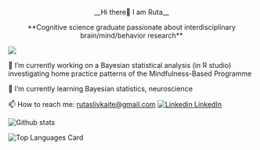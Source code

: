 <p align="center">
  __Hi there👋
  I am Ruta__
</p> 

<p align="center">
  **Cognitive science graduate passionate about interdisciplinary brain/mind/behavior research**
 </p> 
    


![](https://komarev.com/ghpvc/?username=Rutatu&color=yellow)
  




🔭 I’m currently working on a Bayesian statistical analysis (in R studio) investigating home practice patterns of the Mindfulness-Based Programme

🌱 I’m currently learning Bayesian statistics, neuroscience

📫 How to reach me: rutaslivkaite@gmail.com     [![Linkedin](https://i.stack.imgur.com/gVE0j.png) LinkedIn](https://www.linkedin.com/in/r%C5%ABta-slivkait%C4%97-8385a284/)&nbsp; 


![Github stats](https://github-readme-stats.vercel.app/api?username=Rutatu&theme=swift&show_icons=true&count_private=true)

![Top Languages Card](https://github-readme-stats.vercel.app/api/top-langs/?username=Rutatu&theme=swift&layout=compact)



<!--
**Rutatu/Rutatu** is a ✨ _special_ ✨ repository because its `README.md` (this file) appears on your GitHub profile.

Here are some ideas to get you started:

- 🔭 I’m currently working on cleaning and analyzing mobile app data for the research project investigating home practice patterns of the Mindfulness-Based
Programme by conducting a Bayesian statistical analysis.

- 🌱 I’m currently learning ...
- 👯 I’m looking to collaborate on ...
- 🤔 I’m looking for help with ...
- 💬 Ask me about ...
- 📫 How to reach me: rutaslivkaite@gmail.com
- 😄 Pronouns: ...
- ⚡ Fun fact: ...
-->
